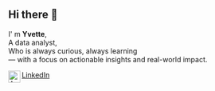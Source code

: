 ## Hi there 👋
I' m **Yvette**, <br>
A data analyst, <br>
Who is always curious, always learning <br>
— with a focus on actionable insights and real-world impact.

<a href="https://www.linkedin.com/in/yvette-yang-liu/"> LinkedIn
  <img align="left" alt="Ankit's LinkdeIN" width="24px" src="https://yvette-yl.github.io/img/linkedin.svg" />
</a>
<!--
**Yvette-YL/Yvette-YL** is a ✨ _special_ ✨ repository because its `README.md` (this file) appears on your GitHub profile.

Here are some ideas to get you started:

- 🔭 I’m currently working on ...
- 🌱 I’m currently learning ...
- 👯 I’m looking to collaborate on ...
- 🤔 I’m looking for help with ...
- 💬 Ask me about ...
- 📫 How to reach me: ...
- 😄 Pronouns: ...
- ⚡ Fun fact: ...
-->
